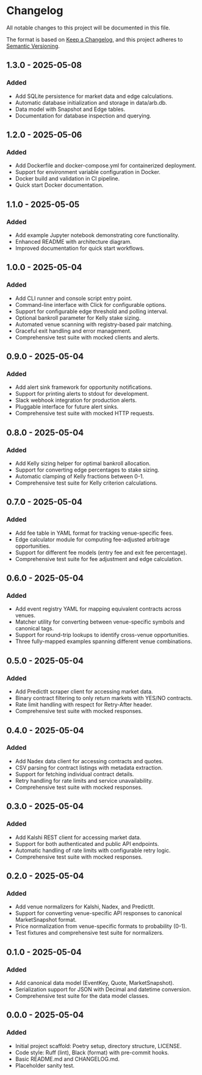 # Changelog

All notable changes to this project will be documented in this file.

The format is based on [Keep a Changelog](https://keepachangelog.com/en/1.0.0/),
and this project adheres to [Semantic Versioning](https://semver.org/spec/v2.0.0.html).

## 1.3.0 - 2025-05-08

### Added
- Add SQLite persistence for market data and edge calculations.
- Automatic database initialization and storage in data/arb.db.
- Data model with Snapshot and Edge tables.
- Documentation for database inspection and querying.

## 1.2.0 - 2025-05-06

### Added
- Add Dockerfile and docker-compose.yml for containerized deployment.
- Support for environment variable configuration in Docker.
- Docker build and validation in CI pipeline.
- Quick start Docker documentation.

## 1.1.0 - 2025-05-05

### Added
- Add example Jupyter notebook demonstrating core functionality.
- Enhanced README with architecture diagram.
- Improved documentation for quick start workflows.

## 1.0.0 - 2025-05-04

### Added
- Add CLI runner and console script entry point.
- Command-line interface with Click for configurable options.
- Support for configurable edge threshold and polling interval.
- Optional bankroll parameter for Kelly stake sizing.
- Automated venue scanning with registry-based pair matching.
- Graceful exit handling and error management.
- Comprehensive test suite with mocked clients and alerts.

## 0.9.0 - 2025-05-04

### Added
- Add alert sink framework for opportunity notifications.
- Support for printing alerts to stdout for development.
- Slack webhook integration for production alerts.
- Pluggable interface for future alert sinks.
- Comprehensive test suite with mocked HTTP requests.

## 0.8.0 - 2025-05-04

### Added
- Add Kelly sizing helper for optimal bankroll allocation.
- Support for converting edge percentages to stake sizing.
- Automatic clamping of Kelly fractions between 0-1.
- Comprehensive test suite for Kelly criterion calculations.

## 0.7.0 - 2025-05-04

### Added
- Add fee table in YAML format for tracking venue-specific fees.
- Edge calculator module for computing fee-adjusted arbitrage opportunities.
- Support for different fee models (entry fee and exit fee percentage).
- Comprehensive test suite for fee adjustment and edge calculation.

## 0.6.0 - 2025-05-04

### Added
- Add event registry YAML for mapping equivalent contracts across venues.
- Matcher utility for converting between venue-specific symbols and canonical tags.
- Support for round-trip lookups to identify cross-venue opportunities.
- Three fully-mapped examples spanning different venue combinations.

## 0.5.0 - 2025-05-04

### Added
- Add PredictIt scraper client for accessing market data.
- Binary contract filtering to only return markets with YES/NO contracts.
- Rate limit handling with respect for Retry-After header.
- Comprehensive test suite with mocked responses.

## 0.4.0 - 2025-05-04

### Added
- Add Nadex data client for accessing contracts and quotes.
- CSV parsing for contract listings with metadata extraction.
- Support for fetching individual contract details.
- Retry handling for rate limits and service unavailability.
- Comprehensive test suite with mocked responses.

## 0.3.0 - 2025-05-04

### Added
- Add Kalshi REST client for accessing market data.
- Support for both authenticated and public API endpoints.
- Automatic handling of rate limits with configurable retry logic.
- Comprehensive test suite with mocked responses.

## 0.2.0 - 2025-05-04

### Added
- Add venue normalizers for Kalshi, Nadex, and PredictIt.
- Support for converting venue-specific API responses to canonical MarketSnapshot format.
- Price normalization from venue-specific formats to probability (0-1).
- Test fixtures and comprehensive test suite for normalizers.

## 0.1.0 - 2025-05-04

### Added
- Add canonical data model (EventKey, Quote, MarketSnapshot).
- Serialization support for JSON with Decimal and datetime conversion.
- Comprehensive test suite for the data model classes.

## 0.0.0 - 2025-05-04

### Added
- Initial project scaffold: Poetry setup, directory structure, LICENSE.
- Code style: Ruff (lint), Black (format) with pre-commit hooks.
- Basic README.md and CHANGELOG.md.
- Placeholder sanity test.
